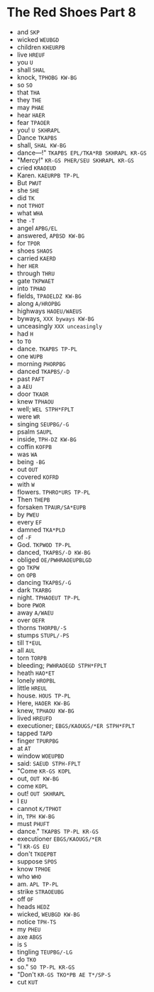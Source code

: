 # The Red Shoes Part 8

* and `SKP`
* wicked `WEUBGD`
* children `KHEURPB`
* live `HREUF`
* you `U`
* shall `SHAL`
* knock, `TPHOBG KW-BG`
* so `SO`
* that `THA`
* they `THE`
* may `PHAE`
* hear `HAER`
* fear `TPAOER`
* you! `U SKHRAPL`
* Dance `TKAPBS`
* shall, `SHAL KW-BG`
* dance—!" `TKAPBS EPL/TKA*RB SKHRAPL KR-GS`
* "Mercy!" `KR-GS PHER/SEU SKHRAPL KR-GS`
* cried `KRAOEUD`
* Karen. `KAEURPB TP-PL`
* But `PWUT`
* she `SHE`
* did `TK`
* not `TPHOT`
* what `WHA`
* the `-T`
* angel `APBG/EL`
* answered, `APBSD KW-BG`
* for `TPOR`
* shoes `SHAOS`
* carried `KAERD`
* her `HER`
* through `THRU`
* gate `TKPWAET`
* into `TPHAO`
* fields, `TPAOELDZ KW-BG`
* along `A/HROPBG`
* highways `HAOEU/WAEUS`
* byways, `XXX byways KW-BG`
* unceasingly `XXX unceasingly`
* had `H`
* to `TO`
* dance. `TKAPBS TP-PL`
* one `WUPB`
* morning `PHORPBG`
* danced `TKAPBS/-D`
* past `PAFT`
* a `AEU`
* door `TKAOR`
* knew `TPHAOU`
* well; `WEL STPH*FPLT`
* were `WR`
* singing `SEUPBG/-G`
* psalm `SAUPL`
* inside, `TPH-DZ KW-BG`
* coffin `KOFPB`
* was `WA`
* being `-BG`
* out `OUT`
* covered `KOFRD`
* with `W`
* flowers. `TPHRO*URS TP-PL`
* Then `THEPB`
* forsaken `TPAUR/SA*EUPB`
* by `PWEU`
* every `EF`
* damned `TKA*PLD`
* of `-F`
* God. `TKPWOD TP-PL`
* danced, `TKAPBS/-D KW-BG`
* obliged `OE/PWHRAOEUPBLGD`
* go `TKPW`
* on `OPB`
* dancing `TKAPBS/-G`
* dark `TKARBG`
* night. `TPHAOEUT TP-PL`
* bore `PWOR`
* away `A/WAEU`
* over `OEFR`
* thorns `THORPB/-S`
* stumps `STUPL/-PS`
* till `T*EUL`
* all `AUL`
* torn `TORPB`
* bleeding; `PWHRAOEGD STPH*FPLT`
* heath `HAO*ET`
* lonely `HROPBL`
* little `HREUL`
* house. `HOUS TP-PL`
* Here, `HAOER KW-BG`
* knew, `TPHAOU KW-BG`
* lived `HREUFD`
* executioner; `EBGS/KAOUGS/*ER STPH*FPLT`
* tapped `TAPD`
* finger `TPURPBG`
* at `AT`
* window `WOEUPBD`
* said: `SAEUD STPH-FPLT`
* "Come `KR-GS KOPL`
* out, `OUT KW-BG`
* come `KOPL`
* out! `OUT SKHRAPL`
* I `EU`
* cannot `K/TPHOT`
* in, `TPH KW-BG`
* must `PHUFT`
* dance." `TKAPBS TP-PL KR-GS`
* executioner `EBGS/KAOUGS/*ER`
* "I `KR-GS EU`
* don't `TKOEPBT`
* suppose `SPOS`
* know `TPHOE`
* who `WHO`
* am. `APL TP-PL`
* strike `STRAOEUBG`
* off `OF`
* heads `HEDZ`
* wicked, `WEUBGD KW-BG`
* notice `TPH-TS`
* my `PHEU`
* axe `ABGS`
* is `S`
* tingling `TEUPBG/-LG`
* do `TKO`
* so." `SO TP-PL KR-GS`
* "Don't `KR-GS TKO*PB AE T*/SP-S`
* cut `KUT`

